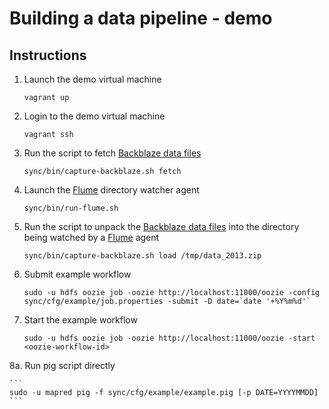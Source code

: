 # Building a data pipeline - demo

## Instructions

1. Launch the demo virtual machine
	
	```
	vagrant up
	```
	
2. Login to the demo virtual machine

	```
	vagrant ssh
	```
	
3. Run the script to fetch [Backblaze data files](https://www.backblaze.com/b2/hard-drive-test-data.html)

	```
	sync/bin/capture-backblaze.sh fetch
	```

4. Launch the [Flume](http://flume.apache.org) directory watcher agent

	```
	sync/bin/run-flume.sh
	```
	
5. Run the script to unpack the [Backblaze data files](https://www.backblaze.com/b2/hard-drive-test-data.html) into the directory being watched by a [Flume](http://flume.apache.org) agent

	```
	sync/bin/capture-backblaze.sh load /tmp/data_2013.zip
	```

6. Submit example workflow

	```
	sudo -u hdfs oozie job -oozie http://localhost:11000/oozie -config sync/cfg/example/job.properties -submit -D date=`date '+%Y%m%d'` 
	```

7. Start the example workflow 

	```
	sudo -u hdfs oozie job -oozie http://localhost:11000/oozie -start <oozie-workflow-id>
	```
	
8a. Run pig script directly

	```
	sudo -u mapred pig -f sync/cfg/example/example.pig [-p DATE=YYYYMMDD]
	```
